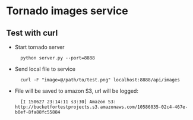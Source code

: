 Tornado images service
======================

Test with curl
--------------

- Start tornado server

        python server.py --port=8888

- Send local file to service

        curl -F "image=@/path/to/test.png" localhost:8888/api/images

- File will be saved to amazon S3, url will be logged:

        [I 150627 23:14:11 s3:30] Amazon S3: http://bucketfortestprojects.s3.amazonaws.com/10586035-02c4-467e-b0ef-8fa88fc55884
